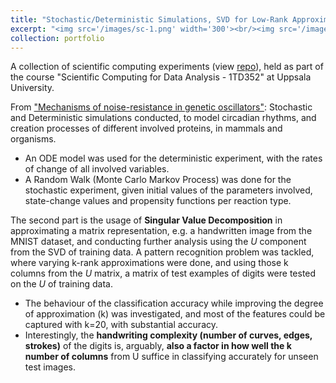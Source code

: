 ```yaml
---
title: "Stochastic/Deterministic Simulations, SVD for Low-Rank Approximation and Pattern Recognition"
excerpt: "<img src='/images/sc-1.png' width='300'><br/><img src='/images/sc-2.png' width='300'><br/><img src='/images/sc-3.png' width='200'><br/><img src='/images/sc-4.png'><br/><img src='/images/sc-5.png' width='200'>"
collection: portfolio
---
```


A collection of scientific computing experiments (view [repo](https://github.com/adityak714/scientific-computations/tree/main)), held as part of the course "Scientific Computing for Data Analysis - 1TD352" at Uppsala University.

From ["Mechanisms of noise-resistance in genetic oscillators"](https://www.pnas.org/doi/abs/10.1073/pnas.092133899): Stochastic and Deterministic simulations conducted, to model circadian rhythms, and creation processes of different involved proteins, in mammals and organisms. 
- An ODE model was used for the deterministic experiment, with the rates of change of all involved variables. 
- A Random Walk (Monte Carlo Markov Process) was done for the stochastic experiment, given initial values of the parameters involved, state-change values and propensity functions per reaction type. 

The second part is the usage of **Singular Value Decomposition** in approximating a matrix representation, e.g. a handwritten image from the MNIST dataset, and conducting further analysis using the *U* component from the SVD of training data. A pattern recognition problem was tackled, where varying k-rank approximations were done, and using those k columns from the *U* matrix, a matrix of test examples of digits were tested on the *U* of training data. 
- The behaviour of the classification accuracy while improving the degree of approximation (k) was investigated, and most of the features could be captured with k=20, with substantial accuracy. 
- Interestingly, the **handwriting complexity (number of curves, edges, strokes)** of the digits is, arguably, **also a factor in how well the k number of columns** from U suffice in classifying accurately for unseen test images.
